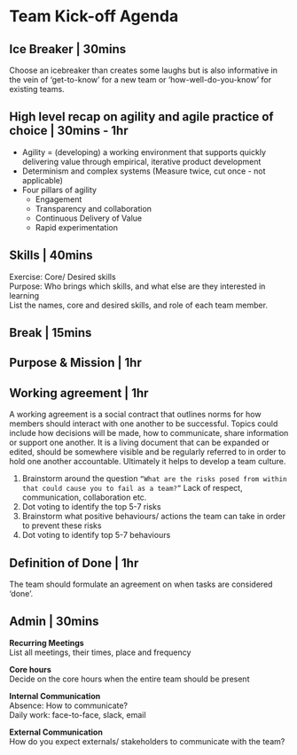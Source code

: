 # Team Kick-off Agenda

## Ice Breaker | 30mins
Choose an icebreaker than creates some laughs but is also informative in the vein of ‘get-to-know’ for a new team or ‘how-well-do-you-know’ for existing teams.

## High level recap on agility and agile practice of choice | 30mins - 1hr
* Agility = (developing) a working environment that supports quickly delivering value through empirical, iterative product development
* Determinism and complex systems (Measure twice, cut once - not applicable)
* Four pillars of agility
  * Engagement
  * Transparency and collaboration
  * Continuous Delivery of Value
  * Rapid experimentation

## Skills | 40mins
Exercise: Core/ Desired skills\
Purpose: Who brings which skills, and what else are they interested in learning\
List the names, core and desired skills, and role of each team member.

## Break | 15mins

## Purpose & Mission | 1hr

## Working agreement | 1hr
A working agreement is a social contract that outlines norms for how members should interact with one another to be successful. Topics could include how decisions will be made, how to communicate, share information or support one another. It is a living document that can be expanded or edited, should be somewhere visible and be regularly referred to in order to hold one another accountable. Ultimately it helps to develop a team culture.

1. Brainstorm around the question `“What are the risks posed from within that could cause you to fail as a team?”` Lack of respect, communication, collaboration etc.
2. Dot voting to identify the top 5-7 risks
3. Brainstorm what positive behaviours/ actions the team can take in order to prevent these risks
4. Dot voting to identify top 5-7 behaviours

## Definition of Done | 1hr
The team should formulate an agreement on when tasks are considered ‘done’.

## Admin | 30mins
**Recurring Meetings**\
List all meetings, their times, place and frequency

**Core hours**\
Decide on the core hours when the entire team should be present

**Internal Communication**\
Absence: How to communicate?\
Daily work: face-to-face, slack, email

**External Communication**\
How do you expect externals/ stakeholders to communicate with the team?
